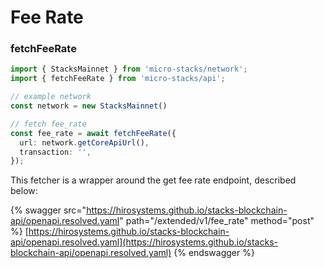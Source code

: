 # Fee Rate



### fetchFeeRate

```typescript
import { StacksMainnet } from 'micro-stacks/network';
import { fetchFeeRate } from 'micro-stacks/api';

// example network
const network = new StacksMainnet()

// fetch fee_rate
const fee_rate = await fetchFeeRate({
  url: network.getCoreApiUrl(),
  transaction: '',
});
```

This fetcher is a wrapper around the get fee rate endpoint, described below:

{% swagger src="https://hirosystems.github.io/stacks-blockchain-api/openapi.resolved.yaml" path="/extended/v1/fee_rate" method="post" %}
[https://hirosystems.github.io/stacks-blockchain-api/openapi.resolved.yaml](https://hirosystems.github.io/stacks-blockchain-api/openapi.resolved.yaml)
{% endswagger %}
